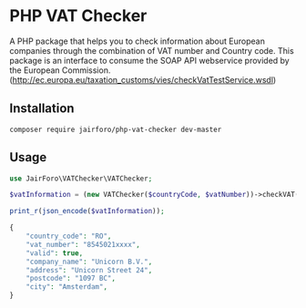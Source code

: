 # PHP VAT Checker

A PHP package that helps you to check information about European companies through the combination of VAT number and Country code. This package is an interface to consume the SOAP API webservice provided by the European Commission. (http://ec.europa.eu/taxation_customs/vies/checkVatTestService.wsdl)

## Installation
```
composer require jairforo/php-vat-checker dev-master
```

## Usage
```php
use JairForo\VATChecker\VATChecker;

$vatInformation = (new VATChecker($countryCode, $vatNumber))->checkVAT();

print_r(json_encode($vatInformation));

{
    "country_code": "RO",
    "vat_number": "8545021xxxx",
    "valid": true,
    "company_name": "Unicorn B.V.",
    "address": "Unicorn Street 24",
    "postcode": "1097 BC",
    "city": "Amsterdam",
}

```
